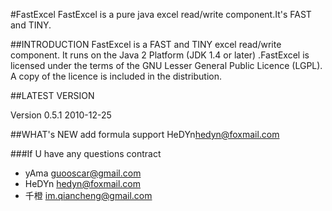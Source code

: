 #FastExcel
FastExcel is a pure java excel read/write component.It's FAST and TINY.

##INTRODUCTION
FastExcel is a FAST and TINY excel read/write component.
It runs on the Java 2 Platform (JDK 1.4 or later) .FastExcel is licensed under the terms of the GNU Lesser General Public Licence (LGPL).  A copy of the licence is included in the distribution.

##LATEST VERSION

Version 0.5.1	2010-12-25

##WHAT's NEW
add formula support HeDYn<hedyn@foxmail.com>

###If U have any questions contract 

- yAma <guooscar@gmail.com>
- HeDYn <hedyn@foxmail.com>
- 千橙 <im.qiancheng@gmail.com>

